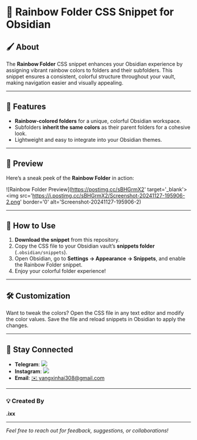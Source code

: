 # 🌈 Rainbow Folder CSS Snippet for Obsidian  

## 🖌️ About  
The **Rainbow Folder** CSS snippet enhances your Obsidian experience by assigning vibrant rainbow colors to folders and their subfolders. This snippet ensures a consistent, colorful structure throughout your vault, making navigation easier and visually appealing.  

---

## 🎨 Features  
- **Rainbow-colored folders** for a unique, colorful Obsidian workspace.  
- Subfolders **inherit the same colors** as their parent folders for a cohesive look.  
- Lightweight and easy to integrate into your Obsidian themes.  

---

## 🌟 Preview  
Here’s a sneak peek of the **Rainbow Folder** in action:  

![Rainbow Folder Preview](https://postimg.cc/sBHGrmX2' target='_blank'><img src='https://i.postimg.cc/sBHGrmX2/Screenshot-20241127-195906-2.png' border='0' alt='Screenshot-20241127-195906-2)

---

## 🚀 How to Use  
1. **Download the snippet** from this repository.  
2. Copy the CSS file to your Obsidian vault’s **snippets folder** (`.obsidian/snippets`).  
3. Open Obsidian, go to **Settings → Appearance → Snippets**, and enable the Rainbow Folder snippet.  
4. Enjoy your colorful folder experience!  

---

## 🛠️ Customization  
Want to tweak the colors? Open the CSS file in any text editor and modify the color values. Save the file and reload snippets in Obsidian to apply the changes.  

---

## 📢 Stay Connected  
- **Telegram**: [![](https://upload.wikimedia.org/wikipedia/commons/8/82/Telegram_logo.svg)](https://t.me/exetoxicc/)  
- **Instagram**: [![](https://upload.wikimedia.org/wikipedia/commons/a/a5/Instagram_icon.png)](https://www.instagram.com/exetoxicc/)  
- **Email**: [✉️ yangxinhai308@gmail.com](mailto:yangxinhai308@gmail.com)  

---

### 💡 Created By  
**.ixx**  

---

*Feel free to reach out for feedback, suggestions, or collaborations!*

